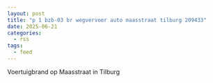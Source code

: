 ```yaml
---
layout: post
title: "p 1 bzb-03 br wegvervoer auto maasstraat tilburg 209433"
date: 2025-06-21
categories: 
  - rss
tags: 
  - feed
---
```


Voertuigbrand op Maasstraat in Tilburg
